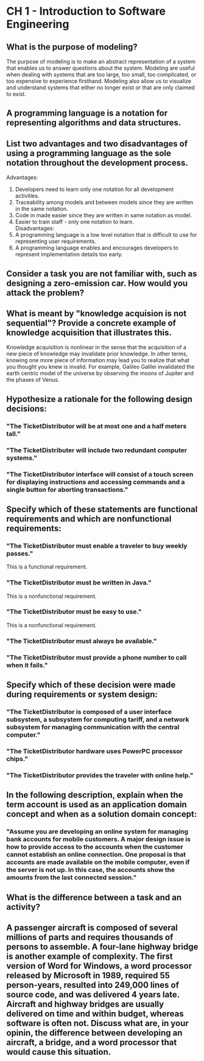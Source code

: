 # CH 1 - Introduction to Software Engineering

## What is the purpose of modeling?

The purpose of modeling is to make an abstract representation of a system that enables us to answer questions about the system. Modeling are useful when dealing with systems that are too large, too small, too complicated, or too expensive to experience firsthand. Modeling also allow us to visualize and understand systems that either no longer exist or that are only claimed to exist.

## A programming language is a notation for representing algorithms and data structures.
## List two advantages and two disadvantages of using a programming language as the sole notation throughout the development process.

Advantages:
1. Developers need to learn only one notation for all development activities.
2. Traceability among models and between models since they are written in the same notation.
3. Code in made easier since they are written in same notation as model.
4. Easier to train staff - only one notation to learn.<br/>
Disadvantages:
1. A programming language is a low level notation that is difficult to use for representing user requirements.
2. A programming language enables and encourages developers to represent implementation details too early.

## Consider a task you are not familiar with, such as designing a zero-emission car. How would you attack the problem?

## What is meant by "knowledge acquision is not sequential"? Provide a concrete example of knowledge acquisition that illustrates this.

Knowledge acquisition is nonlinear in the sense that the acquisition of a new piece of knowledge may invalidate prior knowledge. In other terms, knowing one more piece of information may lead you to realize that what you thought you knew is invalid. For example, Galileo Galilei invalidated the earth centric model of the universe by observing the moons of Jupiter and the phases of Venus.

## Hypothesize a rationale for the following design decisions:
### "The TicketDistributor will be at most one and a half meters tall."
### "The TicketDistributer will include two redundant computer systems."
### "The TicketDistributor interface will consist of a touch screen for displaying instructions and accessing commands and a single button for aborting transactions."

## Specify which of these statements are functional requirements and which are nonfunctional requirements:
### "The TicketDistributor must enable a traveler to buy weekly passes."
This is a functional requirement.
### "The TicketDistributor must be written in Java."
This is a nonfunctional requirement.
### "The TicketDistributor must be easy to use."
This is a nonfunctional requirement.
### "The TicketDistributor must always be available."
### "The TicketDistributor must provide a phone number to call when it fails."

## Specify which of these decision were made during requirements or system design:
### "The TicketDistributor is composed of a user interface subsystem, a subsystem for computing tariff, and a network subsystem for managing communication with the central computer."
### "The TicketDistributor hardware uses PowerPC processor chips."
### "The TicketDistributor provides the traveler with online help."

## In the following description, explain when the term account is used as an application domain concept and when as a solution domain concept:
### "Assume you are developing an online system for managing bank accounts for mobile customers. A major design issue is how to provide access to the accounts when the customer cannot establish an online connection. One proposal is that accounts are made available on the mobile computer, even if the server is not up. In this case, the accounts show the amounts from the last connected session."

## What is the difference between a task and an activity?

## A passenger aircraft is composed of several millions of parts and requires thousands of persons to assemble. A four-lane highway bridge is another example of complexity. The first version of Word for Windows, a word processor released by Microsoft in 1989, required 55 person-years, resulted into 249,000 lines of source code, and was delivered 4 years late. Aircraft and highway bridges are usually delivered on time and within budget, whereas software is often not. Discuss what are, in your opinin, the difference between developing an aircraft, a bridge, and a word processor that would cause this situation.
